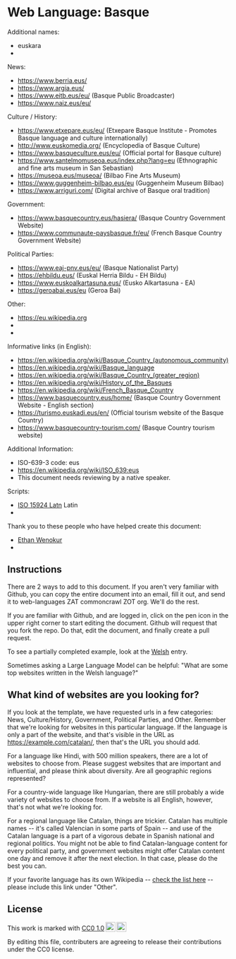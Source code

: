 # Web Language: Basque

Additional names:
- euskara
- 

News:
- https://www.berria.eus/
- https://www.argia.eus/
- https://www.eitb.eus/eu/ (Basque Public Broadcaster)
- https://www.naiz.eus/eu/

Culture / History:
- https://www.etxepare.eus/eu/ (Etxepare Basque Institute - Promotes Basque language and culture internationally)
- http://www.euskomedia.org/ (Encyclopedia of Basque Culture)
- https://www.basqueculture.eus/eu/ (Official portal for Basque culture)
- https://www.santelmomuseoa.eus/index.php?lang=eu (Ethnographic and fine arts museum in San Sebastian)
- https://museoa.eus/museoa/ (Bilbao Fine Arts Museum)
- https://www.guggenheim-bilbao.eus/eu (Guggenheim Museum Bilbao)
- https://www.arriguri.com/ (Digital archive of Basque oral tradition)

Government:
- https://www.basquecountry.eus/hasiera/ (Basque Country Government Website)
- https://www.communaute-paysbasque.fr/eu/ (French Basque Country Government Website)

Political Parties:
- https://www.eaj-pnv.eus/eu/ (Basque Nationalist Party)
- https://ehbildu.eus/ (Euskal Herria Bildu - EH Bildu)
- https://www.euskoalkartasuna.eus/ (Eusko Alkartasuna - EA)
- https://geroabai.eus/eu (Geroa Bai)

Other:
- https://eu.wikipedia.org
- 
- 

Informative links (in English):
- https://en.wikipedia.org/wiki/Basque_Country_(autonomous_community)
- https://en.wikipedia.org/wiki/Basque_language
- https://en.wikipedia.org/wiki/Basque_Country_(greater_region)
- https://en.wikipedia.org/wiki/History_of_the_Basques
- https://en.wikipedia.org/wiki/French_Basque_Country
- https://www.basquecountry.eus/home/ (Basque Country Government Website - English section)
- https://turismo.euskadi.eus/en/ (Official tourism website of the Basque Country)
- https://www.basquecountry-tourism.com/ (Basque Country tourism website)

Additional Information:
- ISO-639-3 code: eus
- https://en.wikipedia.org/wiki/ISO_639:eus
- This document needs reviewing by a native speaker.


Scripts:
- <a href="https://en.wikipedia.org/wiki/ISO_15924">ISO 15924 Latn</a> Latin
- 

Thank you to these people who have helped create this document:
- [Ethan Wenokur](https://github.com/e-Winnie)
- 

## Instructions

There are 2 ways to add to this document. If you aren't very familiar
with Github, you can copy the entire document into an email, fill it
out, and send it to web-languages ZAT commoncrawl ZOT org. We'll do the rest.

If you are familiar with Github, and are logged in, click on the pen
icon in the upper right corner to start editing the document.
Github will request that you fork the repo. Do that, edit the
document, and finally create a pull request.

To see a partially completed example, look at the
[Welsh](../living/welsh.md) entry.

Sometimes asking a Large Language Model can be helpful: "What are some
top websites written in the Welsh language?"

## What kind of websites are you looking for?

If you look at the template, we have requested urls in a few
categories: News, Culture/History, Government, Political Parties, and
Other. Remember that we're looking for websites in this particular
language. If the language is only a part of the website, and that's
visible in the URL as https://example.com/catalan/, then that's the
URL you should add.

For a language like Hindi, with 500 million speakers, there are a lot
of websites to choose from. Please suggest websites that are important
and influential, and please think about diversity. Are all geographic
regions represented?

For a country-wide language like Hungarian, there are still probably a
wide variety of websites to choose from. If a website is all English,
however, that's not what we're looking for.

For a regional language like Catalan, things are trickier. Catalan has
multiple names -- it's called Valencian in some parts of Spain -- and
use of the Catalan language is a part of a vigorous debate in Spanish
national and regional politics. You might not be able to find
Catalan-language content for every political party, and government
websites might offer Catalan content one day and remove it after
the next election. In that case, please do the best you can.

If your favorite language has its own Wikipedia -- [check the list here](https://en.wikipedia.org/wiki/List_of_Wikipedias) --
please include this link under "Other".

## License

<p xmlns:cc="http://creativecommons.org/ns#" >This work is marked with <a href="https://creativecommons.org/publicdomain/zero/1.0/?ref=chooser-v1" target="_blank" rel="license noopener noreferrer" style="display:inline-block;">CC0 1.0<img style="height:22px!important;margin-left:3px;vertical-align:text-bottom;" src="https://mirrors.creativecommons.org/presskit/icons/cc.svg?ref=chooser-v1" alt=""><img style="height:22px!important;margin-left:3px;vertical-align:text-bottom;" src="https://mirrors.creativecommons.org/presskit/icons/zero.svg?ref=chooser-v1" alt=""></a></p>

By editing this file, contributers are agreeing to release their contributions under the CC0 license.
